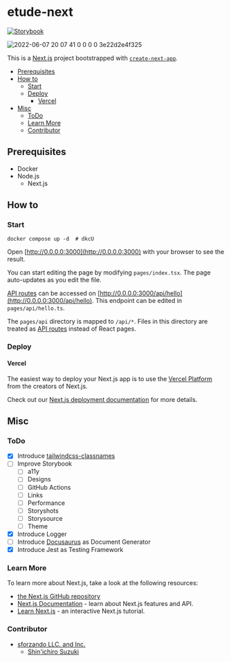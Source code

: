 # etude-next

[![Storybook](https://cdn.jsdelivr.net/gh/storybookjs/brand@main/badge/badge-storybook.svg)](https://github.com/storybookjs/storybook)

![2022-06-07 20 07 41 0 0 0 0 3e22d2e4f325](https://user-images.githubusercontent.com/32637762/172365244-7d183949-22bd-4814-b378-5c27d7f99196.png)

This is a [Next.js](https://nextjs.org/) project bootstrapped with [`create-next-app`](https://github.com/vercel/next.js/tree/canary/packages/create-next-app).

- [Prerequisites](#prerequisites)
- [How to](#how-to)
  - [Start](#start)
  - [Deploy](#deploy)
    - [Vercel](#vercel)
- [Misc](#misc)
  - [ToDo](#todo)
  - [Learn More](#learn-more)
  - [Contributor](#contributor)

## Prerequisites

- Docker
- Node.js
  - Next.js

## How to

### Start

```shell
docker compose up -d  # dkcU
```

Open [http://0.0.0.0:3000](http://0.0.0.0:3000) with your browser to see the result.

You can start editing the page by modifying `pages/index.tsx`. The page auto-updates as you edit the file.

[API routes](https://nextjs.org/docs/api-routes/introduction) can be accessed on [http://0.0.0.0:3000/api/hello](http://0.0.0.0:3000/api/hello). This endpoint can be edited in `pages/api/hello.ts`.

The `pages/api` directory is mapped to `/api/*`. Files in this directory are treated as [API routes](https://nextjs.org/docs/api-routes/introduction) instead of React pages.

### Deploy

#### Vercel

The easiest way to deploy your Next.js app is to use the [Vercel Platform](https://vercel.com/new?utm_medium=default-template&filter=next.js&utm_source=create-next-app&utm_campaign=create-next-app-readme) from the creators of Next.js.

Check out our [Next.js deployment documentation](https://nextjs.org/docs/deployment) for more details.

## Misc

### ToDo

- [x] Introduce [tailwindcss-classnames](https://github.com/muhammadsammy/tailwindcss-classnames)
- [ ] Improve Storybook
  - [ ] a11y
  - [ ] Designs
  - [ ] GitHub Actions
  - [ ] Links
  - [ ] Performance
  - [ ] Storyshots
  - [ ] Storysource
  - [ ] Theme
- [x] Introduce Logger
- [ ] Introduce [Docusaurus](https://docusaurus.io/) as Document Generator
- [X] Introduce Jest as Testing Framework

### Learn More

To learn more about Next.js, take a look at the following resources:

- [the Next.js GitHub repository](https://github.com/vercel/next.js/)
- [Next.js Documentation](https://nextjs.org/docs) - learn about Next.js features and API.
- [Learn Next.js](https://nextjs.org/learn) - an interactive Next.js tutorial.

### Contributor

- [sforzando LLC. and Inc.](https://sfz.dev/)
  - [Shin'ichiro Suzuki](https://github.com/shin-sforzando)
